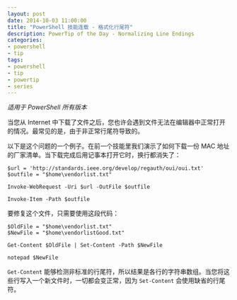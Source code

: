 ```yaml
---
layout: post
date: 2014-10-03 11:00:00
title: "PowerShell 技能连载 - 格式化行尾符"
description: PowerTip of the Day - Normalizing Line Endings
categories:
- powershell
- tip
tags:
- powershell
- tip
- powertip
- series
---
```

_适用于 PowerShell 所有版本_

当您从 Internet 中下载了文件之后，您也许会遇到文件无法在编辑器中正常打开的情况。最常见的是，由于非正常行尾符导致的。

以下是这个问题的一个例子。在前一个技能里我们演示了如何下载一份 MAC 地址的厂家清单。当下载完成后用记事本打开它时，换行都消失了：

    $url = 'http://standards.ieee.org/develop/regauth/oui/oui.txt'
    $outfile = "$home\vendorlist.txt"
    
    Invoke-WebRequest -Uri $url -OutFile $outfile
    
    Invoke-Item -Path $outfile 

要修复这个文件，只需要使用这段代码：

    $OldFile = "$home\vendorlist.txt"
    $NewFile = "$home\vendorlistGood.txt"
    
    Get-Content $OldFile | Set-Content -Path $NewFile
    
    notepad $NewFile 

`Get-Content` 能够检测非标准的行尾符，所以结果是各行的字符串数组。当您将这些行写入一个新文件时，一切都会变正常，因为 `Set-Content` 会使用缺省的行尾符。

<!--本文国际来源：[Normalizing Line Endings](http://community.idera.com/powershell/powertips/b/tips/posts/normalizing-line-endings)-->
